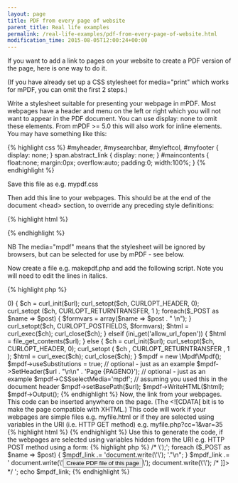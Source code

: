```yaml
---
layout: page
title: PDF from every page of website
parent_title: Real life examples
permalink: /real-life-examples/pdf-from-every-page-of-website.html
modification_time: 2015-08-05T12:00:24+00:00
---
```


If you want to add a link to pages on your website to create a PDF version of the page, here is one way to do it.

(If you have already set up a CSS stylesheet for media="print" which works for mPDF, you can omit the first 2 steps.)

Write a stylesheet suitable for presenting your webpage in mPDF. Most webpages have a header and menu on the left or right
which you will not want to appear in the PDF document. You can use display: none to omit these elements. From mPDF >= 5.0
this will also work for inline elements. You may have something like this:

{% highlight css %}
#myheader, #mysearchbar, #myleftcol, #myfooter {
  display: none;
}
span.abstract_link {
  display: none;
}
#maincontents {
    float:none;
    margin:0px;
    overflow:auto;
    padding:0;
    width:100%;
}
{% endhighlight %}

Save this file as e.g. <span class="filename">mypdf.css</span>

Then add this line to your webpages. This should be at the end of the document &lt;head&gt; section, to override any preceding style definitions:

{% highlight html %}
<link href="mypdf.css" type="text/css" rel="stylesheet" media="mpdf" />
{% endhighlight %}

NB The media="mpdf" means that the stylesheet will be ignored by browsers, but can be selected for use by mPDF - see below.

Now create a file e.g. <span class="filename">makepdf.php</span> and add the following script. Note you will need to edit the lines in italics.

{% highlight php %}
<?php

// require composer autoload
require __DIR__ . '/vendor/autoload.php';

$mpdf = new \Mpdf\Mpdf();

$url = urldecode($_REQUEST['url']);

// To prevent anyone else using your script to create their PDF files

if (!preg_match('/^http:\/\/www\.mydomain\.com/', $url)) {
  die("Access denied");
}

// For $_POST i.e. forms with fields

if (count($_POST) > 0) {

    $ch = curl_init($url);
    curl_setopt($ch, CURLOPT_HEADER, 0);
    curl_setopt ($ch, CURLOPT_RETURNTRANSFER, 1 );

    foreach($_POST as $name => $post) {
      $formvars = array($name => $post . " \n");
    }

    curl_setopt($ch, CURLOPT_POSTFIELDS, $formvars);
    $html = curl_exec($ch);
    curl_close($ch);

} elseif (ini_get('allow_url_fopen')) {
    $html = file_get_contents($url);

} else {
    $ch = curl_init($url);
    curl_setopt($ch, CURLOPT_HEADER, 0);
    curl_setopt ( $ch , CURLOPT_RETURNTRANSFER , 1 );
    $html = curl_exec($ch);
    curl_close($ch);
}

$mpdf = new \Mpdf\Mpdf();

$mpdf->useSubstitutions = true; // optional - just as an example
$mpdf->SetHeader($url . "\n\n" . 'Page {PAGENO}');  // optional - just as an example
$mpdf->CSSselectMedia='mpdf'; // assuming you used this in the document header
$mpdf->setBasePath($url);
$mpdf->WriteHTML($html);

$mpdf->Output();

{% endhighlight %}

Now, the link from your webpages. This code can be inserted anywhere on the page. (The &lt;![CDATA[ bit is to make the
  page compatible with XHTML.) This code will work if your webpages are simple files e.g. <span class="filename">myfile.html</span>
or if they are selected using variables in the URI (i.e. HTTP GET method) e.g. <span class="filename">myfile.php?cc=1&amp;var=35</span>

{% highlight html %}
<script language="javascript" type="text/javascript">
  /* <![CDATA[ */
    document.write('<a href="makepdf.php?url=' + encodeURIComponent(location.href) +'">');
    document.write('Create PDF file of this page');
    document.write('</a>');
  /* ]]> */
</script>
{% endhighlight %}

Use this to generate the code, if the webpages are selected using variables hidden from the URI e.g. HTTP POST method using a form:

{% highlight php %}
<?php

$mpdf_link = '<script language="javascript" type="text/javascript">

/* <![CDATA[ */
      document.write(\'<form method="POST" action="makepdf.php?url=\' + encodeURIComponent(location.href) +\'">\');';

foreach ($_POST as $name => $post) {
    $mpdf_link .= 'document.write(\'<input type="hidden" name="' . $name . '" value="' . $post . '" />\'); '."\n";
}

$mpdf_link .= '
  document.write(\'<input type="submit" name="submit" value="Create PDF file of this page" />\');
  document.write(\'</form>\');
/* ]]> */

</script>';

echo $mpdf_link;
{% endhighlight %}

